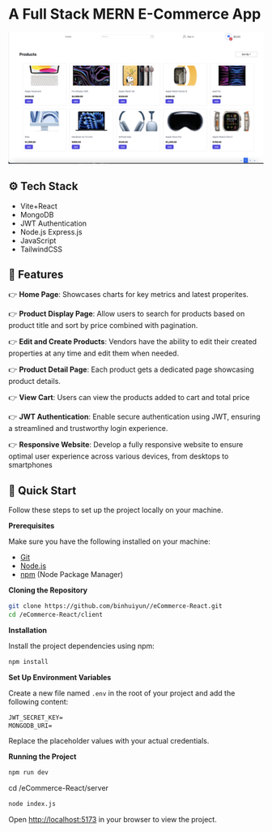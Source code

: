 # A Full Stack MERN E-Commerce App 

![home page](client/public/ecommerce.png)

## <a name="tech-stack">⚙️ Tech Stack</a>

- Vite+React
- MongoDB
- JWT Authentication
- Node.js Express.js
- JavaScript
- TailwindCSS


## <a name="features">🔋 Features</a>

👉 **Home Page**: Showcases charts for key metrics and latest properites.

👉 **Product Display Page**: Allow users to search for products based on product title and sort by price combined with pagination.

👉 **Edit and Create Products**: Vendors have the ability to edit their created properties at any time and edit them when needed.

👉 **Product Detail Page**: Each product gets a dedicated  page showcasing product details.

👉 **View Cart**: Users can view the products added to cart and total price

👉 **JWT Authentication**: Enable secure authentication using JWT, ensuring a streamlined and trustworthy login experience.

👉 **Responsive Website**: Develop a fully responsive website to ensure optimal user experience across various devices, from desktops to smartphones



## <a name="quick-start">🤸 Quick Start</a>

Follow these steps to set up the project locally on your machine.

**Prerequisites**

Make sure you have the following installed on your machine:

- [Git](https://git-scm.com/)
- [Node.js](https://nodejs.org/en)
- [npm](https://www.npmjs.com/) (Node Package Manager)

**Cloning the Repository**

```bash
git clone https://github.com/binhuiyun//eCommerce-React.git
cd /eCommerce-React/client
```

**Installation**

Install the project dependencies using npm:

```bash
npm install
```

**Set Up Environment Variables**

Create a new file named `.env` in the root of your project and add the following content:

```env
JWT_SECRET_KEY=
MONGODB_URI=

```

Replace the placeholder values with your actual credentials. 

**Running the Project**

```bash
npm run dev
```
cd /eCommerce-React/server
```bash
node index.js
```

Open [http://localhost:5173](http://localhost:5173) in your browser to view the project.







